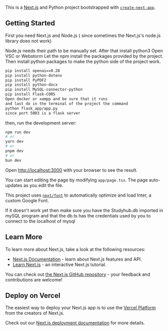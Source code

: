 This is a [Next.js](https://nextjs.org/) and Python project bootstrapped with [`create-next-app`](https://github.com/vercel/next.js/tree/canary/packages/create-next-app).

## Getting Started
First you need Next.js and Node.js ( since sometimes the Next.js's node.js library does not work)

Node.js needs their path to be manually set.
After that install python3
Open VSC or Webstorm
Let the npm install the packages provided by the project.
Then install python packages to make the python side of the project work.
```bash
pip install openai==0.28
pip install python-dotenv
pip install PyPDF2
pip install python-docx
pip install MySQL-connector-python
pip install Flask-CORS
Open docker or xampp and be sure that it runs
and last do in the terminal of the project the command 
python flask_app/app.py
since port 5003 is a flask server
```
then, run the development server:

```bash
npm run dev
# or
yarn dev
# or
pnpm dev
# or
bun dev
```

Open [http://localhost:3000](http://localhost:3000) with your browser to see the result.

You can start editing the page by modifying `app/page.tsx`. The page auto-updates as you edit the file.

This project uses [`next/font`](https://nextjs.org/docs/basic-features/font-optimization) to automatically optimize and load Inter, a custom Google Font.

If it doesn't work yet then make sure you have the Studyhub.db imported in mySQL program and that the db.ts has the credentials used by you to connect to the localhost of mysql

## Learn More

To learn more about Next.js, take a look at the following resources:

- [Next.js Documentation](https://nextjs.org/docs) - learn about Next.js features and API.
- [Learn Next.js](https://nextjs.org/learn) - an interactive Next.js tutorial.

You can check out [the Next.js GitHub repository](https://github.com/vercel/next.js/) - your feedback and contributions are welcome!

## Deploy on Vercel

The easiest way to deploy your Next.js app is to use the [Vercel Platform](https://vercel.com/new?utm_medium=default-template&filter=next.js&utm_source=create-next-app&utm_campaign=create-next-app-readme) from the creators of Next.js.

Check out our [Next.js deployment documentation](https://nextjs.org/docs/deployment) for more details.
